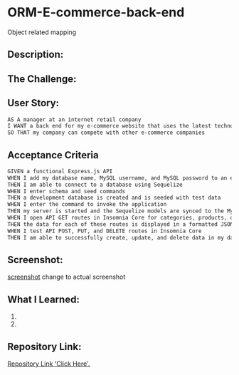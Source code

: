 # ORM-E-commerce-back-end
Object related mapping

## Description:

## The Challenge:

## User Story:
```md
AS A manager at an internet retail company
I WANT a back end for my e-commerce website that uses the latest technologies
SO THAT my company can compete with other e-commerce companies
```

## Acceptance Criteria
```md
GIVEN a functional Express.js API
WHEN I add my database name, MySQL username, and MySQL password to an environment variable file
THEN I am able to connect to a database using Sequelize
WHEN I enter schema and seed commands
THEN a development database is created and is seeded with test data
WHEN I enter the command to invoke the application
THEN my server is started and the Sequelize models are synced to the MySQL database
WHEN I open API GET routes in Insomnia Core for categories, products, or tags
THEN the data for each of these routes is displayed in a formatted JSON
WHEN I test API POST, PUT, and DELETE routes in Insomnia Core
THEN I am able to successfully create, update, and delete data in my database
```

## Screenshot:
[screenshot](./assets/img/Screenshot%202024-01-01%20173433.png) change to actual screenshot
## What I Learned:
1. 
2. 

## Repository Link:
[Repository Link 'Click Here'.](https://github.com/SPCSanti1990/ORM-E-commerce-back-end)